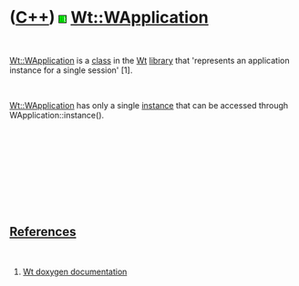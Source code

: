 
 

 

 

 

 

([C++](Cpp.md)) ![Wt](PicWt.png) [Wt::WApplication](CppWApplication.md)
=========================================================================

 

[Wt::WApplication](CppWApplication.md) is a [class](CppClass.md) in
the [Wt](CppWt.md) [library](CppLibrary.md) that 'represents an
application instance for a single session' \[1\].

 

[Wt::WApplication](CppWApplication.md) has only a single
[instance](CppInstance.md) that can be accessed through
WApplication::instance().

 

 

 

 

 

[References](CppReferences.md)
-------------------------------

 

1.  [Wt doxygen
    documentation](http://www.webtoolkit.eu/wt/doc/reference/html/classWt_1_1WApplication.html#_details)

 

 

 

 

 

 


